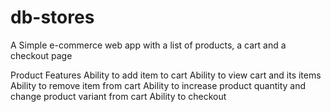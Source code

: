 # db-stores
A Simple e-commerce web app with a list of products, a cart and a checkout page

Product Features
Ability to add item to cart
Ability to view cart and its items
Ability to remove item from cart
Ability to increase product quantity and change product variant from cart
Ability to checkout
